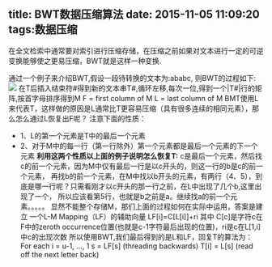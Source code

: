 title: BWT数据压缩算法
date: 2015-11-05 11:09:20
tags:数据压缩
--------
在全文检索中通常要对索引进行压缩存储，在压缩之前如果对文本进行一定的可逆变换能够使之更易压缩，BWT就是这样一种变换. 
<!--more-->
通过一个例子来介绍BWT,假设一段待转换的文本为:ababc, 则BWT的过程如下:
![](1.jpg)
在T后插入结束符#得到新的文本串T#,循环左移,每次一位,得到一个|T#|行的矩阵,按首字母排序得到M 
	F = first column of M
	L = last column of M
BMT使用L来代表T，这样做的原因是L通常比T更容易压缩（具有很多连续的相同元素），那么怎么通过L恢复出F呢？
注意下面的性质：
* 1、L的第一个元素是T中的最后一个元素
* 2、对于M中的每一行（第一行除外）第一个元素都是最后一个元素的下一个元素
**利用这两个性质以上面的例子说明怎么恢复T:**
c是最后一个元素，然后找c的前一个元素，因为M中仅有最后一行是以c开头的，则这一行的b是c的前一个元素，
再找b的前一个元素，在M中找以b开头的元素，有两行（4、5），到底是哪一行呢？只需看刚才以c开头的那一行之前，在L中出现了几个b,这里出现了一个，
所以应该看第5行，也就是b之前是a。继续找a的前一个元素。。。。。
显然不能整个存储M，那们上面的过程如何在实际中运用，答案是建立 一个L-M Mapping（LF）的辅助向量
	LF[i]=C[L[i]]+ri
其中 C[c]是字符c在F中的zeroth occurrence位置(也就是c-1字符最后出现的位置)，ri是c在L[1,i]中c的出现次数
所以使用BWT,我们最后得到的是L和LF，回复T的算法为：
	For each i = u-1, …, 1
	s = LF[s] (threading backwards)
	T[i] = L[s] (read off the next letter back)
